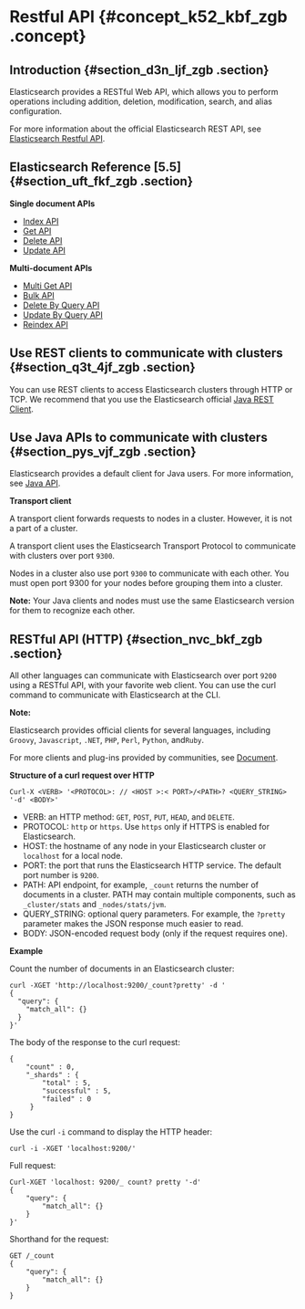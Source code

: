# Restful API {#concept_k52_kbf_zgb .concept}

## Introduction {#section_d3n_ljf_zgb .section}

Elasticsearch provides a RESTful Web API, which allows you to perform operations including addition, deletion, modification, search, and alias configuration.

For more information about the official Elasticsearch REST API, see [Elasticsearch Restful API](https://www.elastic.co/guide/en/elasticsearch/reference/current/docs.html).

## Elasticsearch Reference \[5.5\] {#section_uft_fkf_zgb .section}

**Single document APIs**

-   [Index API](https://www.elastic.co/guide/en/elasticsearch/reference/current/docs-index_.html)
-   [Get API](https://www.elastic.co/guide/en/elasticsearch/reference/current/docs-get.html)
-   [Delete API](https://www.elastic.co/guide/en/elasticsearch/reference/current/docs-delete.html)
-   [Update API](https://www.elastic.co/guide/en/elasticsearch/reference/current/docs-update.html)

**Multi-document APIs**

-   [Multi Get API](https://www.elastic.co/guide/en/elasticsearch/reference/current/docs-multi-get.html)
-   [Bulk API](https://www.elastic.co/guide/en/elasticsearch/reference/current/docs-bulk.html)
-   [Delete By Query API](https://www.elastic.co/guide/en/elasticsearch/reference/current/docs-delete-by-query.html)
-   [Update By Query API](https://www.elastic.co/guide/en/elasticsearch/reference/current/docs-update-by-query.html)
-   [Reindex API](https://www.elastic.co/guide/en/elasticsearch/reference/current/docs-reindex.html)

## Use REST clients to communicate with clusters {#section_q3t_4jf_zgb .section}

You can use REST clients to access Elasticsearch clusters through HTTP or TCP. We recommend that you use the Elasticsearch official [Java REST Client](https://www.elastic.co/guide/en/elasticsearch/client/java-rest/current/index.html?spm=a2c4g.11186623.2.4.GSrVva).

## Use Java APIs to communicate with clusters {#section_pys_vjf_zgb .section}

Elasticsearch provides a default client for Java users. For more information, see [Java API](http://www.elasticsearch.org/guide/).

**Transport client**

A transport client forwards requests to nodes in a cluster. However, it is not a part of a cluster.

A transport client uses the Elasticsearch Transport Protocol to communicate with clusters over port `9300`.

Nodes in a cluster also use port `9300` to communicate with each other. You must open port 9300 for your nodes before grouping them into a cluster.

**Note:** Your Java clients and nodes must use the same Elasticsearch version for them to recognize each other.

## RESTful API \(HTTP\) {#section_nvc_bkf_zgb .section}

All other languages can communicate with Elasticsearch over port `9200` using a RESTful API, with your favorite web client. You can use the curl command to communicate with Elasticsearch at the CLI.

**Note:** 

Elasticsearch provides official clients for several languages, including `Groovy`, `Javascript`, `.NET`, `PHP`, `Perl`, `Python`, and`Ruby`.

For more clients and plug-ins provided by communities, see [Document](http://www.elasticsearch.org/guide/).

**Structure of a curl request over HTTP**

`Curl-X <VERB> '<PROTOCOL>: // <HOST >:< PORT>/<PATH>? <QUERY_STRING> '-d' <BODY>'`

-   VERB: an HTTP method: `GET`, `POST`, `PUT`, `HEAD`, and `DELETE`.
-   PROTOCOL: `http` or `https`. Use `https` only if HTTPS is enabled for Elasticsearch.
-   HOST: the hostname of any node in your Elasticsearch cluster or `localhost` for a local node.
-   PORT: the port that runs the Elasticsearch HTTP service. The default port number is `9200`.
-   PATH: API endpoint, for example, `_count` returns the number of documents in a cluster. PATH may contain multiple components, such as `_cluster/stats` and `_nodes/stats/jvm`.
-   QUERY\_STRING: optional query parameters. For example, the `?pretty` parameter makes the JSON response much easier to read.
-   BODY: JSON-encoded request body \(only if the request requires one\).

**Example**

Count the number of documents in an Elasticsearch cluster:

```
curl -XGET 'http://localhost:9200/_count?pretty' -d '
{ 
  "query": { 
    "match_all": {} 
  }
}'
```

The body of the response to the curl request:

```
{ 
    "count" : 0, 
    "_shards" : { 
        "total" : 5, 
        "successful" : 5, 
        "failed" : 0 
     }
}
```

Use the curl `-i` command to display the HTTP header:

`curl -i -XGET 'localhost:9200/'`

Full request:

```
Curl-XGET 'localhost: 9200/_ count? pretty '-d'
{ 
    "query": { 
        "match_all": {} 
    }
}'
```

Shorthand for the request:

```
GET /_count
{ 
    "query": { 
        "match_all": {} 
    }
}
```

